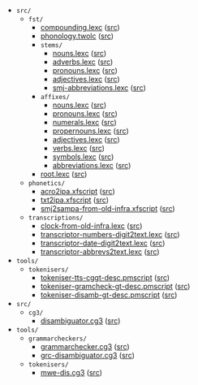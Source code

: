 * `src/`
    * `fst/`
        * [compounding.lexc](src-fst-compounding.lexc.html) ([src](https://github.com/giellalt/lang-smj/blob/main/src/fst/compounding.lexc))
        * [phonology.twolc](src-fst-phonology.twolc.html) ([src](https://github.com/giellalt/lang-smj/blob/main/src/fst/phonology.twolc))
        * `stems/`
            * [nouns.lexc](src-fst-stems-nouns.lexc.html) ([src](https://github.com/giellalt/lang-smj/blob/main/src/fst/stems/nouns.lexc))
            * [adverbs.lexc](src-fst-stems-adverbs.lexc.html) ([src](https://github.com/giellalt/lang-smj/blob/main/src/fst/stems/adverbs.lexc))
            * [pronouns.lexc](src-fst-stems-pronouns.lexc.html) ([src](https://github.com/giellalt/lang-smj/blob/main/src/fst/stems/pronouns.lexc))
            * [adjectives.lexc](src-fst-stems-adjectives.lexc.html) ([src](https://github.com/giellalt/lang-smj/blob/main/src/fst/stems/adjectives.lexc))
            * [smj-abbreviations.lexc](src-fst-stems-smj-abbreviations.lexc.html) ([src](https://github.com/giellalt/lang-smj/blob/main/src/fst/stems/smj-abbreviations.lexc))
        * `affixes/`
            * [nouns.lexc](src-fst-affixes-nouns.lexc.html) ([src](https://github.com/giellalt/lang-smj/blob/main/src/fst/affixes/nouns.lexc))
            * [pronouns.lexc](src-fst-affixes-pronouns.lexc.html) ([src](https://github.com/giellalt/lang-smj/blob/main/src/fst/affixes/pronouns.lexc))
            * [numerals.lexc](src-fst-affixes-numerals.lexc.html) ([src](https://github.com/giellalt/lang-smj/blob/main/src/fst/affixes/numerals.lexc))
            * [propernouns.lexc](src-fst-affixes-propernouns.lexc.html) ([src](https://github.com/giellalt/lang-smj/blob/main/src/fst/affixes/propernouns.lexc))
            * [adjectives.lexc](src-fst-affixes-adjectives.lexc.html) ([src](https://github.com/giellalt/lang-smj/blob/main/src/fst/affixes/adjectives.lexc))
            * [verbs.lexc](src-fst-affixes-verbs.lexc.html) ([src](https://github.com/giellalt/lang-smj/blob/main/src/fst/affixes/verbs.lexc))
            * [symbols.lexc](src-fst-affixes-symbols.lexc.html) ([src](https://github.com/giellalt/lang-smj/blob/main/src/fst/affixes/symbols.lexc))
            * [abbreviations.lexc](src-fst-affixes-abbreviations.lexc.html) ([src](https://github.com/giellalt/lang-smj/blob/main/src/fst/affixes/abbreviations.lexc))
        * [root.lexc](src-fst-root.lexc.html) ([src](https://github.com/giellalt/lang-smj/blob/main/src/fst/root.lexc))
    * `phonetics/`
        * [acro2ipa.xfscript](src-phonetics-acro2ipa.xfscript.html) ([src](https://github.com/giellalt/lang-smj/blob/main/src/phonetics/acro2ipa.xfscript))
        * [txt2ipa.xfscript](src-phonetics-txt2ipa.xfscript.html) ([src](https://github.com/giellalt/lang-smj/blob/main/src/phonetics/txt2ipa.xfscript))
        * [smj2sampa-from-old-infra.xfscript](src-phonetics-smj2sampa-from-old-infra.xfscript.html) ([src](https://github.com/giellalt/lang-smj/blob/main/src/phonetics/smj2sampa-from-old-infra.xfscript))
    * `transcriptions/`
        * [clock-from-old-infra.lexc](src-transcriptions-clock-from-old-infra.lexc.html) ([src](https://github.com/giellalt/lang-smj/blob/main/src/transcriptions/clock-from-old-infra.lexc))
        * [transcriptor-numbers-digit2text.lexc](src-transcriptions-transcriptor-numbers-digit2text.lexc.html) ([src](https://github.com/giellalt/lang-smj/blob/main/src/transcriptions/transcriptor-numbers-digit2text.lexc))
        * [transcriptor-date-digit2text.lexc](src-transcriptions-transcriptor-date-digit2text.lexc.html) ([src](https://github.com/giellalt/lang-smj/blob/main/src/transcriptions/transcriptor-date-digit2text.lexc))
        * [transcriptor-abbrevs2text.lexc](src-transcriptions-transcriptor-abbrevs2text.lexc.html) ([src](https://github.com/giellalt/lang-smj/blob/main/src/transcriptions/transcriptor-abbrevs2text.lexc))
* `tools/`
    * `tokenisers/`
        * [tokeniser-tts-cggt-desc.pmscript](tools-tokenisers-tokeniser-tts-cggt-desc.pmscript.html) ([src](https://github.com/giellalt/lang-smj/blob/main/tools/tokenisers/tokeniser-tts-cggt-desc.pmscript))
        * [tokeniser-gramcheck-gt-desc.pmscript](tools-tokenisers-tokeniser-gramcheck-gt-desc.pmscript.html) ([src](https://github.com/giellalt/lang-smj/blob/main/tools/tokenisers/tokeniser-gramcheck-gt-desc.pmscript))
        * [tokeniser-disamb-gt-desc.pmscript](tools-tokenisers-tokeniser-disamb-gt-desc.pmscript.html) ([src](https://github.com/giellalt/lang-smj/blob/main/tools/tokenisers/tokeniser-disamb-gt-desc.pmscript))
* `src/`
    * `cg3/`
        * [disambiguator.cg3](src-cg3-disambiguator.cg3.html) ([src](https://github.com/giellalt/lang-smj/blob/main/src/cg3/disambiguator.cg3))
* `tools/`
    * `grammarcheckers/`
        * [grammarchecker.cg3](tools-grammarcheckers-grammarchecker.cg3.html) ([src](https://github.com/giellalt/lang-smj/blob/main/tools/grammarcheckers/grammarchecker.cg3))
        * [grc-disambiguator.cg3](tools-grammarcheckers-grc-disambiguator.cg3.html) ([src](https://github.com/giellalt/lang-smj/blob/main/tools/grammarcheckers/grc-disambiguator.cg3))
    * `tokenisers/`
        * [mwe-dis.cg3](tools-tokenisers-mwe-dis.cg3.html) ([src](https://github.com/giellalt/lang-smj/blob/main/tools/tokenisers/mwe-dis.cg3))

